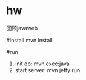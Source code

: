# hw
回顾javaweb

#install
mvn install

#run
1. init db: mvn exec:java 
2. start server: mvn jetty:run